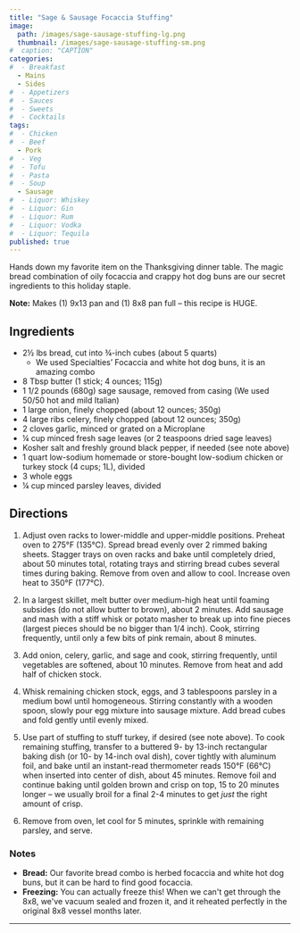 ```yaml
---
title: "Sage & Sausage Focaccia Stuffing"
image: 
  path: /images/sage-sausage-stuffing-lg.png
  thumbnail: /images/sage-sausage-stuffing-sm.png
#  caption: "CAPTION"
categories:
#  - Breakfast
  - Mains
  - Sides
#  - Appetizers
#  - Sauces
#  - Sweets
#  - Cocktails
tags:
#  - Chicken
#  - Beef
  - Pork
#  - Veg
#  - Tofu
#  - Pasta
#  - Soup
  - Sausage
#  - Liquor: Whiskey
#  - Liquor: Gin
#  - Liquor: Rum
#  - Liquor: Vodka
#  - Liquor: Tequila
published: true
---
```


Hands down my favorite item on the Thanksgiving dinner table. The magic bread combination of oily focaccia and crappy hot dog buns are our secret ingredients to this holiday staple.

**Note:** Makes (1) 9x13 pan and (1) 8x8 pan full – this recipe is HUGE.


## Ingredients

* 2½ lbs bread, cut into ¾-inch cubes (about 5 quarts)
  * We used Specialties’ Focaccia and white hot dog buns, it is an amazing combo
* 8 Tbsp butter (1 stick; 4 ounces; 115g)
* 1 1/2 pounds (680g) sage sausage, removed from casing (We used 50/50 hot and mild Italian)
* 1 large onion, finely chopped (about 12 ounces; 350g)
* 4 large ribs celery, finely chopped (about 12 ounces; 350g)
* 2 cloves garlic, minced or grated on a Microplane
* ¼ cup minced fresh sage leaves (or 2 teaspoons dried sage leaves)
* Kosher salt and freshly ground black pepper, if needed (see note above)
* 1 quart low-sodium homemade or store-bought low-sodium chicken or turkey stock (4 cups; 1L), divided
* 3 whole eggs
* ¼ cup minced parsley leaves, divided

## Directions


1. Adjust oven racks to lower-middle and upper-middle positions. Preheat oven to 275°F (135°C). Spread bread evenly over 2 rimmed baking sheets. Stagger trays on oven racks and bake until completely dried, about 50 minutes total, rotating trays and stirring bread cubes several times during baking. Remove from oven and allow to cool. Increase oven heat to 350°F (177°C).

1. In a largest skillet, melt butter over medium-high heat until foaming subsides (do not allow butter to brown), about 2 minutes. Add sausage and mash with a stiff whisk or potato masher to break up into fine pieces (largest pieces should be no bigger than 1/4 inch). Cook, stirring frequently, until only a few bits of pink remain, about 8 minutes. 

1. Add onion, celery, garlic, and sage and cook, stirring frequently, until vegetables are softened, about 10 minutes. Remove from heat and add half of chicken stock.

1. Whisk remaining chicken stock, eggs, and 3 tablespoons parsley in a medium bowl until homogeneous. Stirring constantly with a wooden spoon, slowly pour egg mixture into sausage mixture. Add bread cubes and fold gently until evenly mixed.

1. Use part of stuffing to stuff turkey, if desired (see note above). To cook remaining stuffing, transfer to a buttered 9- by 13-inch rectangular baking dish (or 10- by 14-inch oval dish), cover tightly with aluminum foil, and bake until an instant-read thermometer reads 150°F (66°C) when inserted into center of dish, about 45 minutes. Remove foil and continue baking until golden brown and crisp on top, 15 to 20 minutes longer – we usually broil for a final 2-4 minutes to get _just_ the right amount of crisp.

1. Remove from oven, let cool for 5 minutes, sprinkle with remaining parsley, and serve. 


### Notes

* **Bread:** Our favorite bread combo is herbed focaccia and white hot dog buns, but it can be hard to find good focaccia.
* **Freezing:** You can actually freeze this! When we can't get through the 8x8, we've vacuum sealed and frozen it, and it reheated perfectly in the original 8x8 vessel months later.

---

